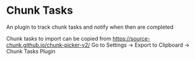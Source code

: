 # Chunk Tasks
An plugin to track chunk tasks and notify when then are completed

Chunk tasks to import can be copied from https://source-chunk.github.io/chunk-picker-v2/
Go to Settings -> Export to Clipboard -> Chunk Tasks Plugin
